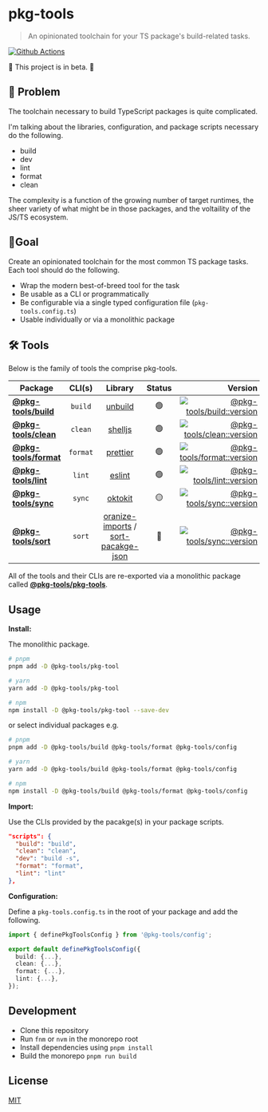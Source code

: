 # pkg-tools

> An opinionated toolchain for your TS package's build-related tasks.

[![Github Actions][github-actions-src]][github-actions-href]

🚧 This project is in beta. 🚧

## 🚩 Problem

The toolchain necessary to build TypeScript packages is quite complicated.

I'm talking about the libraries, configuration, and package scripts necessary do the following.

- build
- dev
- lint
- format
- clean

The complexity is a function of the growing number of target runtimes, the sheer variety of what might be in those packages, and the voltaility of the JS/TS ecosystem.

## 🎯Goal

Create an opinionated toolchain for the most common TS package tasks. Each tool should do the following.

- Wrap the modern best-of-breed tool for the task
- Be usable as a CLI or programmatically
- Be configurable via a single typed configuration file (`pkg-tools.config.ts`)
- Usable individually or via a monolithic package

## 🛠️ Tools

Below is the family of tools the comprise pkg-tools.

| Package                                               |  CLI(s)  |                                                                   Library                                                                    | Status |                                                                  Version | Downloads                                                                      |
| ----------------------------------------------------- | :------: | :------------------------------------------------------------------------------------------------------------------------------------------: | :----: | -----------------------------------------------------------------------: | ------------------------------------------------------------------------------ |
| **[@pkg-tools/build](./packages/@pkg-tools/build)**   | `build`  |                                                  [unbuild](https://github.com/unjs/unbuild)                                                  |   🟢   |    [![@pkg-tools/build::version][build-version-src]][build-version-href] | [![@pkg-tools/build::downloads][build-downloads-src]][build-downloads-href]    |
| **[@pkg-tools/clean](./packages/@pkg-tools/clean)**   | `clean`  |                                                [shelljs](https://github.com/shelljs/shelljs)                                                 |   🟢   |    [![@pkg-tools/clean::version][clean-version-src]][clean-version-href] | [![@pkg-tools/clean::downloads][clean-downloads-src]][clean-downloads-href]    |
| **[@pkg-tools/format](./packages/@pkg-tools/format)** | `format` |                                                       [prettier](https://prettier.io/)                                                       |   🟢   | [![@pkg-tools/format::version][format-version-src]][format-version-href] | [![@pkg-tools/format::downloads][format-downloads-src]][format-downloads-href] |
| **[@pkg-tools/lint](./packages/@pkg-tools/lint)**     |  `lint`  |                                                        [eslint](https://eslint.org/)                                                         |   🟢   |       [![@pkg-tools/lint::version][lint-version-src]][lint-version-href] | [![@pkg-tools/lint::downloads][lint-downloads-src]][lint-downloads-href]       |
| **[@pkg-tools/sync](./packages/@pkg-tools/sync)**     |  `sync`  |                                                [oktokit](https://github.com/octokit/rest.js)                                                 |   🟡   |       [![@pkg-tools/sync::version][sync-version-src]][sync-version-href] | [![@pkg-tools/sync::downloads][sync-downloads-src]][sync-downloads-href]       |
| **[@pkg-tools/sort](./packages/@pkg-tools/sort)**     |  `sort`  | [oranize-imports](https://www.npmjs.com/package/organize-imports-cli) / [sort-pacakge-json](https://www.npmjs.com/package/sort-package-json) |   🔴   |       [![@pkg-tools/sync::version][sync-version-src]][sync-version-href] | [![@pkg-tools/sync::downloads][sync-downloads-src]][sync-downloads-href]       |

All of the tools and their CLIs are re-exported via a monolithic package called **[@pkg-tools/pkg-tools](./packages/@pkg-tools/pkg-tools)**.

## Usage

**Install:**

The monolithic package.

```sh
# pnpm
pnpm add -D @pkg-tools/pkg-tool

# yarn
yarn add -D @pkg-tools/pkg-tool

# npm
npm install -D @pkg-tools/pkg-tool --save-dev
```

or select individual packages e.g.

```sh
# pnpm
pnpm add -D @pkg-tools/build @pkg-tools/format @pkg-tools/config

# yarn
yarn add -D @pkg-tools/build @pkg-tools/format @pkg-tools/config

# npm
npm install -D @pkg-tools/build @pkg-tools/format @pkg-tools/config
```

**Import:**

Use the CLIs provided by the pacakge(s) in your package scripts.

```json
"scripts": {
  "build": "build",
  "clean": "clean",
  "dev": "build -s",
  "format": "format",
  "lint": "lint"
},
```

**Configuration:**

Define a `pkg-tools.config.ts` in the root of your package and add the following.

```ts
import { definePkgToolsConfig } from '@pkg-tools/config';

export default definePkgToolsConfig({
  build: {...},
  clean: {...},
  format: {...},
  lint: {...},
});

```

## Development

- Clone this repository
- Run `fnm` or `nvm` in the monorepo root
- Install dependencies using `pnpm install`
- Build the monorepo `pnpm run build`

## License

[MIT](./LICENSE)

[pkg-tools-version-src]: https://img.shields.io/npm/v/%40pkg-tools/pkg-tools?style=flat-square
[pkg-tools-version-href]: https://npmjs.com/package/%40pkg-tools/pkg-tools
[pkg-tools-downloads-src]: https://img.shields.io/npm/dm/%40pkg-tools/pkg-tools?style=flat-square
[pkg-tools-downloads-href]: https://npmjs.com/package/%40pkg-tools/pkg-tools
[build-version-src]: https://img.shields.io/npm/v/%40pkg-tools/build?style=flat-square
[build-version-href]: https://npmjs.com/package/%40pkg-tools/build
[build-downloads-src]: https://img.shields.io/npm/dm/%40pkg-tools/build?style=flat-square
[build-downloads-href]: https://npmjs.com/package/%40pkg-tools/build
[clean-version-src]: https://img.shields.io/npm/v/%40pkg-tools/clean?style=flat-square
[clean-version-href]: https://npmjs.com/package/%40pkg-tools/clean
[clean-downloads-src]: https://img.shields.io/npm/dm/%40pkg-tools/clean?style=flat-square
[clean-downloads-href]: https://npmjs.com/package/%40pkg-tools/clean
[format-version-src]: https://img.shields.io/npm/v/%40pkg-tools/format?style=flat-square
[format-version-href]: https://npmjs.com/package/%40pkg-tools/format
[format-downloads-src]: https://img.shields.io/npm/dm/%40pkg-tools/format?style=flat-square
[format-downloads-href]: https://npmjs.com/package/%40pkg-tools/format
[lint-version-src]: https://img.shields.io/npm/v/%40pkg-tools/lint?style=flat-square
[lint-version-href]: https://npmjs.com/package/%40pkg-tools/lint
[lint-downloads-src]: https://img.shields.io/npm/dm/%40pkg-tools/lint?style=flat-square
[lint-downloads-href]: https://npmjs.com/package/%40pkg-tools/lint
[sync-version-src]: https://img.shields.io/npm/v/%40pkg-tools/sync?style=flat-square
[sync-version-href]: https://npmjs.com/package/%40pkg-tools/sync
[sync-downloads-src]: https://img.shields.io/npm/dm/%40pkg-tools/sync?style=flat-square
[sync-downloads-href]: https://npmjs.com/package/%40pkg-tools/sync
[github-actions-src]: https://img.shields.io/github/actions/workflow/status/pkg-tools/pkg-tools/ci.yml?style=flat-square
[github-actions-href]: https://github.com/pkg-tools/pkg-tools/actions/workflows/ci.yml
